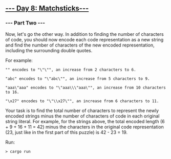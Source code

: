 ## [--- Day 8: Matchsticks---](https://adventofcode.com/2015/day/8)

### --- Part Two ---
Now, let's go the other way. In addition to finding the number of characters of code, you should now encode each code representation as a new string and find the number of characters of the new encoded representation, including the surrounding double quotes.

For example:

```text
"" encodes to "\"\"", an increase from 2 characters to 6.
```
```text
"abc" encodes to "\"abc\"", an increase from 5 characters to 9.
```
```text
"aaa\"aaa" encodes to "\"aaa\\\"aaa\"", an increase from 10 characters to 16.
```
```text
"\x27" encodes to "\"\\x27\"", an increase from 6 characters to 11.
```
Your task is to find the total number of characters to represent the newly encoded strings minus the number of characters of code in each original string literal. For example, for the strings above, the total encoded length (6 + 9 + 16 + 11 = 42) minus the characters in the original code representation (23, just like in the first part of this puzzle) is 42 - 23 = 19.

Run:
```shell
> cargo run 
```
